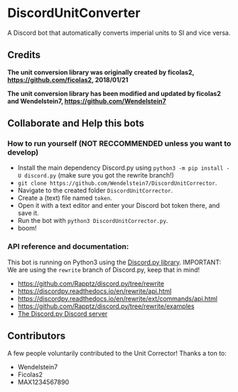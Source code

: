 # DiscordUnitConverter
A Discord bot that automatically converts imperial units to SI and vice versa.
    
## Credits

**The unit conversion library was originally created by ficolas2, https://github.com/ficolas2, 2018/01/21**

**The unit conversion library has been modified and updated by ficolas2 and Wendelstein7, https://github.com/Wendelstein7**



## Collaborate and Help this bots


### How to run yourself (NOT RECCOMMENDED unless you want to develop)
* Install the main dependency Discord.py using `python3 -m pip install -U discord.py` (make sure you got the rewrite branch!)
* `git clone https://github.com/Wendelstein7/DiscordUnitCorrector`.
* Navigate to the created folder `DiscordUnitCorrector`.
* Create a (text) file named `token`.
* Open it with a text editor and enter your Discord bot token there, and save it.
* Run the bot with `python3 DiscordUnitCorrector.py`.
* boom!

### API reference and documentation:
This bot is running on Python3 using the [Discord.py library](https://github.com/Rapptz/discord.py/tree/rewrite).
IMPORTANT: We are using the `rewrite` branch of Discord.py, keep that in mind!
* https://github.com/Rapptz/discord.py/tree/rewrite
* https://discordpy.readthedocs.io/en/rewrite/api.html
* https://discordpy.readthedocs.io/en/rewrite/ext/commands/api.html
* https://github.com/Rapptz/discord.py/tree/rewrite/examples
* [The Discord.py Discord server](https://discordapp.com/invite/r3sSKJJ)


## Contributors
A few people voluntarily contributed to the Unit Corrector! Thanks a ton to:
* Wendelstein7
* Ficolas2
* MAX1234567890
